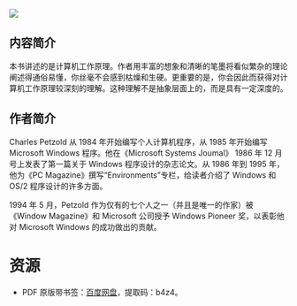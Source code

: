 ![](http://img3m3.ddimg.cn/49/14/22894393-1_u_1.jpg)

## 内容简介

本书讲述的是计算机工作原理。作者用丰富的想象和清晰的笔墨将看似繁杂的理论阐述得通俗易懂，你丝毫不会感到枯燥和生硬。更重要的是，你会因此而获得对计算机工作原理较深刻的理解。这种理解不是抽象层面上的，而是具有一定深度的。

## 作者简介

Charles Petzold 从 1984 年开始编写个人计算机程序，从 1985 年开始编写 Microsoft Windows 程序。他在《Microsoft Systems Joumal》 1986 年 12 月号上发表了第一篇关于 Windows 程序设计的杂志论文。从 1986 年到 1995 年，他为《PC Magazine》撰写“Environments”专栏，给读者介绍了 Windows 和 OS/2 程序设计的许多方面。

1994 年 5 月，Petzold 作为仅有的七个人之一（并且是唯一的作家）被《Window Magazine》和 Microsoft 公司授予 Windows Pioneer 奖，以表彰他对 Microsoft Windows 的成功做出的贡献。

# 资源

* PDF 原版带书签：[百度网盘](https://pan.baidu.com/s/1_bNT2qyRUtAhNLbiAS9rLQ)，提取码：b4z4。
